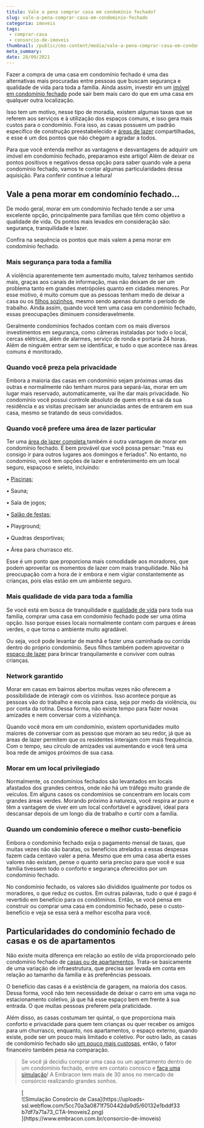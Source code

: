 ```yaml
---
titulo: Vale a pena comprar casa em condomínio fechado?
slug: vale-a-pena-comprar-casa-em-condominio-fechado
categoria: imoveis
tags:
 - comprar-casa
 - consorcio-de-imoveis
thumbnail: /public/cms-content/media/vale-a-pena-comprar-casa-em-condominio-fechado.jpg
meta_summary: 
date: 28/09/2021
---
```

Fazer a compra de uma casa em condomínio fechado é uma das alternativas mais procuradas entre pessoas que buscam segurança e qualidade de vida para toda a família. Ainda assim, investir em um [imóvel em condomínio fechado](https://www.embracon.com.br/blog/casa-em-condominio-fechado-quando-e-porque-fazer-esse-investimento) pode sair bem mais caro do que em uma casa em qualquer outra localização.

Isso tem um motivo, nesse tipo de moradia, existem algumas taxas que se referem aos serviços e à utilização dos espaços comuns, e isso gera mais custos para o condomínio. Fora isso, as casas possuem um padrão específico de construção preestabelecido e [áreas de lazer](https://www.embracon.com.br/blog/o-que-nao-pode-faltar-na-area-externa-da-casa-para-garantir-o-lazer-da-familia) compartilhadas, e esse é um dos pontos que não chegam a agradar a todos.

Para que você entenda melhor as vantagens e desvantagens de adquirir um imóvel em condomínio fechado, preparamos este artigo! Além de deixar os pontos positivos e negativos dessa opção para saber quando vale a pena condomínio fechado, vamos te contar algumas particularidades dessa aquisição. Para conferir continue a leitura!

Vale a pena morar em condomínio fechado...
------------------------------------------

De modo geral, morar em um condomínio fechado tende a ser uma excelente opção, principalmente para famílias que têm como objetivo a qualidade de vida. Os pontos mais levados em consideração são: segurança, tranquilidade e lazer.

Confira na sequência os pontos que mais valem a pena morar em condomínio fechado.

### Mais segurança para toda a família

A violência aparentemente tem aumentado muito, talvez tenhamos sentido mais, graças aos canais de informação, mas não deixam de ser um problema tanto em grandes metrópoles quanto em cidades menores. Por esse motivo, é muito comum que as pessoas tenham medo de deixar a casa ou os [filhos sozinhos](https://www.embracon.com.br/blog/envolva-seus-filhos-nas-financas-da-familia), mesmo sendo apenas durante o período de trabalho. Ainda assim, quando você tem uma casa em condomínio fechado, essas preocupações diminuem consideravelmente.

Geralmente condomínios fechados contam com os mais diversos investimentos em segurança, como câmeras instaladas por todo o local, cercas elétricas, além de alarmes, serviço de ronda e portaria 24 horas. Além de ninguém entrar sem se identificar, e tudo o que acontece nas áreas comuns é monitorado.

### Quando você preza pela privacidade

Embora a maioria das casas em condomínio sejam próximas umas das outras e normalmente não tenham muros para separá-las, morar em um lugar mais reservado, automaticamente, vai lhe dar mais privacidade. No condomínio você possui controle absoluto de quem entra e sai da sua residência e as visitas precisam ser anunciadas antes de entrarem em sua casa, mesmo se tratando de seus convidados.

### Quando você prefere uma área de lazer particular

Ter uma [área de lazer completa ](https://www.embracon.com.br/blog/condominio-clube-vale-a-pena)também é outra vantagem de morar em condomínio fechado. É bem provável que você possa pensar: "mas eu consigo ir para outros lugares aos domingos e feriados". No entanto, no condomínio, você tem opções de lazer e entretenimento em um local seguro, espaçoso e seleto, incluindo:

 • [Piscinas](https://www.embracon.com.br/blog/sonha-em-ter-uma-piscina-em-casa-realize-esse-sonho-com-o-consorcio-de-servicos);

 • Sauna;

 • Sala de jogos;

 • [Salão de festas](https://www.embracon.com.br/blog/festa-de-aniversario-para-crianca-fazer-ou-nao);

 • Playground;

 • Quadras desportivas;

 • Área para churrasco etc.

Esse é um ponto que proporciona mais comodidade aos moradores, que podem aproveitar os momentos de lazer com mais tranquilidade. Não há preocupação com a hora de ir embora e nem vigiar constantemente as crianças, pois elas estão em um ambiente seguro.

### Mais qualidade de vida para toda a família

Se você está em busca de tranquilidade e [qualidade de vida](https://www.embracon.com.br/blog/busca-de-novas-cidades-para-mais-qualidade-de-vida) para toda sua família, comprar uma casa em condomínio fechado pode ser uma ótima opção. Isso porque esses locais normalmente contam com parques e áreas verdes, o que torna o ambiente muito agradável.

Ou seja, você pode levantar de manhã e fazer uma caminhada ou corrida dentro do próprio condomínio. Seus filhos também podem aproveitar o [espaço de lazer](https://www.embracon.com.br/blog/o-que-nao-pode-faltar-na-area-externa-da-casa-para-garantir-o-lazer-da-familia) para brincar tranquilamente e conviver com outras crianças.

### Network garantido

Morar em casas em bairros abertos muitas vezes não oferecem a possibilidade de interagir com os vizinhos. Isso acontece porque as pessoas vão do trabalho e escola para casa, seja por medo da violência, ou por conta da rotina. Dessa forma, não existe tempo para fazer novas amizades e nem conversar com a vizinhança.

Quando você mora em um condomínio, existem oportunidades muito maiores de conversar com as pessoas que moram ao seu redor, já que as áreas de lazer permitem que os residentes interajam com mais frequência. Com o tempo, seu círculo de amizades vai aumentando e você terá uma boa rede de amigos próximos de sua casa.

### Morar em um local privilegiado

Normalmente, os condomínios fechados são levantados em locais afastados dos grandes centros, onde não há um tráfego muito grande de veículos. Em alguns casos os condomínios se concentram em locais com grandes áreas verdes. Morando próximo à natureza, você respira ar puro e têm a vantagem de viver em um local confortável e agradável, ideal para descansar depois de um longo dia de trabalho e curtir com a família.

### Quando um condomínio oferece o melhor custo-benefício

Embora o condomínio fechado exija o pagamento mensal de taxas, que muitas vezes não são baratas, os benefícios atrelados a essas despesas fazem cada centavo valer a pena. Mesmo que em uma casa aberta esses valores não existam, pense o quanto seria preciso para que você e sua família tivessem todo o conforto e segurança oferecidos por um condomínio fechado.

No condomínio fechado, os valores são divididos igualmente por todos os moradores, o que reduz os custos. Em outras palavras, tudo o que é pago é revertido em benefício para os condôminos. Então, se você pensa em construir ou comprar uma casa em condomínio fechado, pese o custo-benefício e veja se essa será a melhor escolha para você.

Particularidades do condomínio fechado de casas e os de apartamentos
--------------------------------------------------------------------

Não existe muita diferença em relação ao estilo de vida proporcionado pelo condomínio fechado de [casas ou de apartamentos](https://www.embracon.com.br/blog/casa-ou-apartamento-qual-a-melhor-escolha-para-voce). Trata-se basicamente de uma variação de infraestrutura, que precisa ser levada em conta em relação ao tamanho da família e às preferências pessoais.

O benefício das casas é a existência de garagem, na maioria dos casos. Dessa forma, você não tem necessidade de deixar o carro em uma vaga no estacionamento coletivo, já que há esse espaço bem em frente à sua entrada. O que muitas pessoas preferem pela praticidade.

Além disso, as casas costumam ter quintal, o que proporciona mais conforto e privacidade para quem tem crianças ou quer receber os amigos para um churrasco, enquanto, nos apartamentos, o espaço externo, quando existe, pode ser um pouco mais limitado e coletivo. Por outro lado, as casas de condomínio fechado são [um pouco mais custosas](https://www.embracon.com.br/blog/manutencao-da-casa-como-realizar-e-qual-a-sua-importancia), então, o fator financeiro também pesa na comparação.

> Se você já decidiu comprar uma casa ou um apartamento dentro de um condomínio fechado, entre em contato conosco e [faça uma simulação](https://www.embracon.com.br/consorcio-de-imoveis)! A Embracon tem mais de 30 anos no mercado de consórcio realizando grandes sonhos.

<figure class="w-richtext-figure-type-image w-richtext-align-center">[<div>![Simulação Consórcio de Casa](https://uploads-ssl.webflow.com/5cc70a3a0871f750442da9d5/60132e1bddf33b7df7a71a73_CTA-Imoveis2.png)</div>](https://www.embracon.com.br/consorcio-de-imoveis)</figure>
